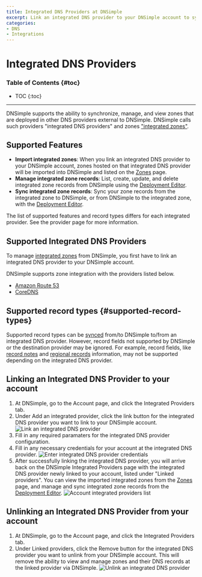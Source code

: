 ```yaml
---
title: Integrated DNS Providers at DNSimple
excerpt: Link an integrated DNS provider to your DNSimple account to synchronize, manage, and view zones at other authoritative DNS providers within DNSimple.
categories:
- DNS
- Integrations
---
```


# Integrated DNS Providers

### Table of Contents {#toc}

* TOC
{:toc}

---

DNSimple supports the ability to synchronize, manage, and view zones that are deployed in other DNS providers external to DNSimple. DNSimple calls such providers "integrated DNS providers" and zones ["integrated zones"](/articles/managing-integrated-zones).

## Supported Features

- **Import integrated zones**: When you link an integrated DNS provider to your DNSimple account, zones hosted on that integrated DNS provider will be imported into DNSimple and listed on the [Zones](/articles/managing-integrated-zones) page.
- **Manage integrated zone records**: List, create, update, and delete integrated zone records from DNSimple using the [Deployment Editor](/articles/deployment-editor).
- **Sync integrated zone records**: Sync your zone records from the integrated zone to DNSimple, or from DNSimple to the integrated zone, with the [Deployment Editor](/articles/deployment-editor#record-syncing).

<info>
The list of supported features and record types differs for each integrated provider. See the provider page for more information.
</info>

## Supported Integrated DNS Providers

To manage [integrated zones](/articles/managing-integrated-zones) from DNSimple, you first have to link an integrated DNS provider to your DNSimple account.

DNSimple supports zone integration with the providers listed below.

- [Amazon Route 53](/articles/integrated-dns-provider-amazon-route53)
- [CoreDNS](/articles/integrated-dns-provider-coredns)

## Supported record types {#supported-record-types}

Supported record types can be [synced](/articles/deployment-editor#record-syncing) from/to DNSimple to/from an integrated DNS provider.
However, record fields not supported by DNSimple or the destination provider may be ignored. For example, record fields, like [record notes](/articles/record-notes) and [regional records](/articles/regional-records) information, may not be supported depending on the integrated DNS provider.

## Linking an Integrated DNS Provider to your account

1. At DNSimple, go to the <label>Account</label> page, and click the <label>Integrated Providers</label> tab.
1. Under <label>Add an integrated provider<label>, click the link button for the integrated DNS provider you want to link to your DNSimple account.
![Link an integrated DNS provider](/files/account-integrated-provider-link.png)
1. Fill in any required paramaters for the integrated DNS provider configuration.
1. Fill in any necessary credentials for your account at the integrated DNS provider.
![Enter integrated DNS provider credentials](/files/account-external-provider-link-credentials.png)
1. After successfully linking the integrated DNS provider, you will arrive back on the DNSimple Integrated Providers page with the integrated DNS provider newly linked to your account, listed under "Linked providers". You can view the imported integrated zones from the [Zones](/articles/managing-integrated-zones) page, and manage and sync integrated zone records from the [Deployment Editor](/articles/deployment-editor).
![Account integrated providers list](/files/account-integrated-providers.png)

## Unlinking an Integrated DNS Provider from your account

1. At DNSimple, go to the <label>Account</label> page, and click the <label>Integrated Providers</label> tab.
1. Under <label>Linked providers<label>, click the <label>Remove</label> button for the integrated DNS provider you want to unlink from your DNSimple account. This will remove the ability to view and manage zones and their DNS records at the linked provider via DNSimple.
![Unlink an integrated DNS provider](/files/account-integrated-provider-unlink.png)
